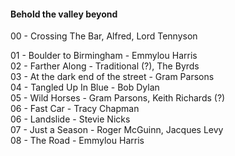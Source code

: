 #### Behold the valley beyond
00 - Crossing The Bar, Alfred, Lord Tennyson

01 - Boulder to Birmingham - Emmylou Harris  
02 - Farther Along - Traditional (?), The Byrds  
03 - At the dark end of the street - Gram Parsons   
04 - Tangled Up In Blue - Bob Dylan  
05 - Wild Horses - Gram Parsons, Keith Richards (?)  
06 - Fast Car - Tracy Chapman   
06 - Landslide - Stevie Nicks  
07 - Just a Season - Roger McGuinn, Jacques Levy    
08 - The Road - Emmylou Harris  